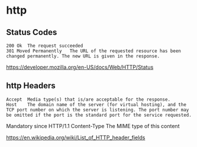 # http

## Status Codes

	200	Ok	The request succeeded
	301	Moved Permanently	The URL of the requested resource has been changed permanently. The new URL is given in the response.

https://developer.mozilla.org/en-US/docs/Web/HTTP/Status

## http Headers

	Accept	Media type(s) that is/are acceptable for the response.
	Host	The domain name of the server (for virtual hosting), and the TCP port number on which the server is listening. The port number may be omitted if the port is the standard port for the service requested.
Mandatory since HTTP/1.1
	Content-Type	The MIME type of this content


https://en.wikipedia.org/wiki/List_of_HTTP_header_fields